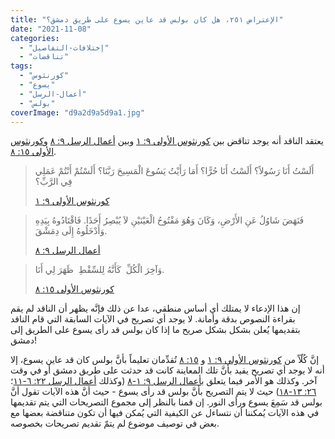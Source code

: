 ```yaml
---
title: "الإعتراض ٢٥١، هل كان بولس قد عاين يسوع على طريق دمشق؟"
date: "2021-11-08"
categories: 
  - "إختلافات-التفاصيل"
  - "تناقضات"
tags: 
  - "كورنثوس"
  - "يسوع"
  - "أعمال-الرسل"
  - "بولس"
coverImage: "d9a2d9a5d9a1.jpg"
---
```


يعتقد الناقد أنه يوجد تناقض بين [كورنثوس الأولى ٩: ١](https://my.bible.com/bible/101/1CO.9.1) وبين [أعمال الرسل ٩: ٨](https://my.bible.com/bible/101/ACT.9.8) و[كورنثوس الأولى ١٥: ٨](https://my.bible.com/bible/101/1CO.15.8).

> أَلَسْتُ أَنَا رَسُولاً؟ أَلَسْتُ أَنَا حُرًّا؟ أَمَا رَأَيْتُ يَسُوعَ الْمَسِيحَ رَبَّنَا؟ أَلَسْتُمْ أَنْتُمْ عَمَلِي فِي الرَّبِّ؟
> 
> [كورنثوس الأولى ٩: ١](https://my.bible.com/bible/101/1CO.9.1)

> فَنَهَضَ شَاوُلُ عَنِ الأَرْضِ، وَكَانَ وَهُوَ مَفْتُوحُ الْعَيْنَيْنِ لاَ يُبْصِرُ أَحَدًا. فَاقْتَادُوهُ بِيَدِهِ وَأَدْخَلُوهُ إِلَى دِمَشْقَ.
> 
> [أعمال الرسل ٩: ٨](https://my.bible.com/bible/101/ACT.9.8)

> وَآخِرَ الْكُلِّ ­ كَأَنَّهُ لِلسِّقْطِ ­ ظَهَرَ لِي أَنَا.
> 
> [كورنثوس الأولى ١٥: ٨](https://my.bible.com/bible/101/1CO.15.8)

إن هذا الإدعاء لا يمتلك أي أساس منطقي، عدا عن ذلك فإنَّه يظهر أن الناقد لم يقم بقراءة النصوص بدقة وأمانة. لا يوجد أي تصريح في الآيات السابقة التي قام الناقد بتقديمها يُعلن بشكل بشكل صريح ما إذا كان بولس قد رأى يسوع على الطريق إلى دمشق!

إنَّ كُلّاً من [كورنثوس الأولى ٩: ١](https://my.bible.com/bible/101/1CO.9.1) و [١٥: ٨](https://my.bible.com/bible/101/1CO.15.8) تُقدِّمان تعليماً بأنَّ بولس كان قد عاين يسوع، إلا أنه لا يوجد أي تصريح يفيد بأنَّ تلك المعاينة كانت قد حدثت على طريق دمشق أو في وقت آخر. وكذلك هو الأمر فيما يتعلق ب[أعمال الرسل ٩: ١-٨](https://my.bible.com/bible/101/ACT.9.1-8) (وكذلك [أعمال الرسل ٢٢: ٦-١١](https://my.bible.com/bible/101/ACT.22.6-11)؛ [٢٦: ١٣-١٨](https://my.bible.com/bible/101/ACT.26.13-18)) حيث لا يتم التصريح بأنَّ بولس قد رأى يسوع - حيث أنَّ هذه الآيات تقول أنَّ بولس قد سَمِعَ يسوع ورأى النور. إن قمنا بالنظر إلى مجموع التصريحات التي يتم تقديمها في هذه الآيات يُمكننا أن نتساءل عن الكيفية التي يُمكن فيها أن تكون متناقضة بعضها مع بعض في توصيف موضوع لم يتمّ تقديم تصريحات بخصوصه.
